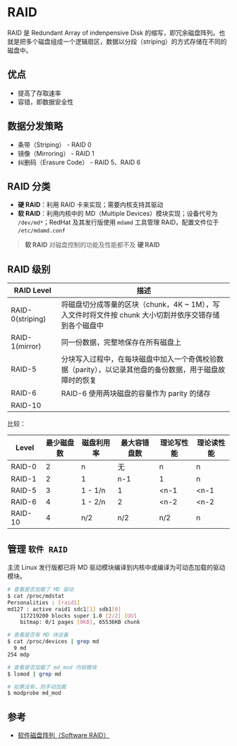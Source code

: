 # RAID

RAID 是 Redundant Array of indenpensive Disk 的缩写，即冗余磁盘阵列。也就是把多个磁盘组成一个逻辑扇区，数据以分段（striping）的方式存储在不同的磁盘中。

## 优点

* 提高了存取速率
* 容错，即数据安全性

## 数据分发策略

* 条带（Striping） - RAID 0
* 镜像（Mirroring） - RAID 1
* 纠删码（Erasure Code） - RAID 5、RAID 6

## RAID 分类

* **硬 RAID**：利用 RAID 卡来实现；需要内核支持其驱动
* **软 RAID**：利用内核中的 MD（Multiple Devices）模块实现；设备代号为 `/dev/md*`；RedHat 及其发行版使用 `mdamd` 工具管理 RAID，配置文件位于 `/etc/mdamd.conf`

> **软 RAID** 对磁盘控制的功能及性能都不及 **硬 RAID**

## RAID 级别

| RAID Level       | 描述                                                                                                     |
| ---------------- | -------------------------------------------------------------------------------------------------------- |
| RAID-0(striping) | 将磁盘切分成等量的区块（chunk，4K ~ 1M），写入文件时将文件按 chunk 大小切割并依序交错存储到各个磁盘中    |
| RAID-1(mirror)   | 同一份数据，完整地保存在所有磁盘上                                                                       |
| RAID-5           | 分块写入过程中，在每块磁盘中加入一个奇偶校验数据（parity），以记录其他盘的备份数据，用于磁盘故障时的恢复 |
| RAID-6           | RAID-6 使用两块磁盘的容量作为 parity 的储存                                                              |
| RAID-10          |                                                                                                          |

比较：

| Level   | 最少磁盘数 | 磁盘利用率 | 最大容错盘数 | 理论写性能 | 理论读性能 |
| ------- | ---------- | ---------- | ------------ | ---------- | ---------- |
| RAID-0  | 2          | n          | 无           | n          | n          |
| RAID-1  | 2          | 1          | n-1          | 1          | n          |
| RAID-5  | 3          | 1 - 1/n    | 1            | <n-1       | <n-1       |
| RAID-6  | 4          | 1 - 2/n    | 2            | <n-2       | <n-2       |
| RAID-10 | 4          | n/2        | n/2          | n/2        | n          |

## 管理 `软件 RAID`

主流 Linux 发行版都已将 MD 驱动模块编译到内核中或编译为可动态加载的驱动模块。

```bash
# 查看是否加载了 MD 驱动
$ cat /proc/mdstat
Personalities : [raid1]
md127 : active raid1 sdc1[1] sdb1[0]
    117219200 blocks super 1.0 [2/2] [UU]
    bitmap: 0/1 pages [0KB], 65536KB chunk
```

```bash
# 查看是否有 MD 块设备
$ cat /proc/devices | grep md
  9 md
254 mdp
```

```bash
# 查看是否加载了 md_mod 内核模块
$ lsmod | grep md

# 如果没有，则手动加载
$ modprobe md_mod
```

## 参考

* [软件磁盘阵列（Software RAID）](https://wizardforcel.gitbooks.io/vbird-linux-basic-4e/content/126.html)